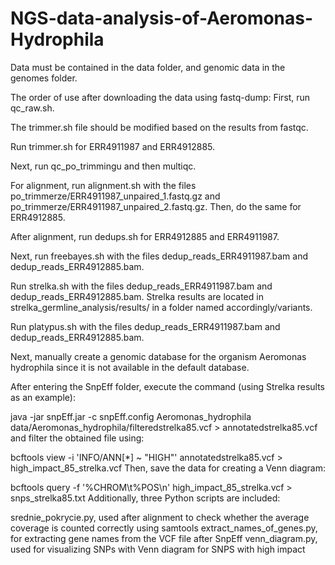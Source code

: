 # NGS-data-analysis-of-Aeromonas-Hydrophila

Data must be contained in the data folder, and genomic data in the genomes folder.

The order of use after downloading the data using fastq-dump:
First, run qc_raw.sh.

The trimmer.sh file should be modified based on the results from fastqc.

Run trimmer.sh for ERR4911987 and ERR4912885.

Next, run qc_po_trimmingu and then multiqc.

For alignment, run alignment.sh with the files po_trimmerze/ERR4911987_unpaired_1.fastq.gz and po_trimmerze/ERR4911987_unpaired_2.fastq.gz. Then, do the same for ERR4912885.

After alignment, run dedups.sh for ERR4912885 and ERR4911987.

Next, run freebayes.sh with the files dedup_reads_ERR4911987.bam and dedup_reads_ERR4912885.bam.

Run strelka.sh with the files dedup_reads_ERR4911987.bam and dedup_reads_ERR4912885.bam. Strelka results are located in strelka_germline_analysis/results/ in a folder named accordingly/variants.

Run platypus.sh with the files dedup_reads_ERR4911987.bam and dedup_reads_ERR4912885.bam.

Next, manually create a genomic database for the organism Aeromonas hydrophila since it is not available in the default database.

After entering the SnpEff folder, execute the command (using Strelka results as an example):

java -jar snpEff.jar -c snpEff.config Aeromonas_hydrophila data/Aeromonas_hydrophila/filteredstrelka85.vcf > annotatedstrelka85.vcf
and filter the obtained file using:

bcftools view -i 'INFO/ANN[*] ~ "HIGH"' annotatedstrelka85.vcf > high_impact_85_strelka.vcf
Then, save the data for creating a Venn diagram:

bcftools query -f '%CHROM\t%POS\n' high_impact_85_strelka.vcf > snps_strelka85.txt
Additionally, three Python scripts are included:

srednie_pokrycie.py, used after alignment to check whether the average coverage is counted correctly using samtools
extract_names_of_genes.py, for extracting gene names from the VCF file after SnpEff
venn_diagram.py, used for visualizing SNPs with Venn diagram for SNPS with high impact

